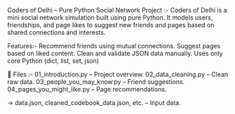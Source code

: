 Coders of Delhi – Pure Python Social Network Project :-
Coders of Delhi is a mini social network simulation built using pure Python. It models users, friendships, and page likes to suggest new friends and pages based on shared connections and interests.

 Features:-
Recommend friends using mutual connections.
Suggest pages based on liked content.
Clean and validate JSON data manually.
Uses only core Python (dict, list, set, json)

📁 Files :-
01_introduction.py – Project overview.
02_data_cleaning.py – Clean raw data.
03_people_you_may_know.py – Friend suggestions.
04_pages_you_might_like.py – Page recommendations.

-> data.json, cleaned_codebook_data.json, etc. – Input data.

